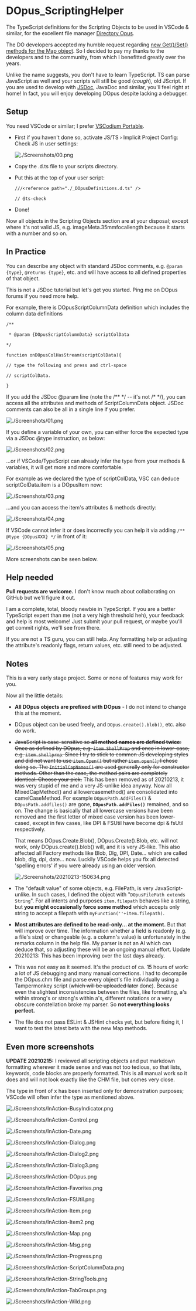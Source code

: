 # DOpus_ScriptingHelper

The TypeScript definitions for the Scripting Objects to be used in VSCode & similar, for the excellent file manager [Directory Opus](https://www.gpsoft.com.au/).

The DO developers accepted my humble request regarding [new Get()/Set() methods for the Map object](https://resource.dopus.com/t/set-method-for-map/37775/2). So I decided to pay my thanks to the developers and to the community, from which I benefitted greatly over the years.

Unlike the name suggests, you don't have to learn TypeScript. TS can parse JavaScript as well and your scripts will still be good (*cough*), old JScript. If you are used to develop with [JSDoc](https://jsdoc.app/), JavaDoc and similar, you'll feel right at home! In fact, you will enjoy developing DOpus despite lacking a debugger.

## Setup

You need VSCode or similar; I prefer [VSCodium Portable](https://portapps.io/app/vscodium-portable/).

* First if you haven't done so, activate JS/TS › Implicit Project Config: Check JS in user settings:

  ![./Screenshots/00.png](./Screenshots/00.png)

* Copy the .d.ts file to your scripts directory.

* Put this at the top of your user script:

  `///<reference path="./_DOpusDefinitions.d.ts" />`

  `// @ts-check`

* Done!

Now all objects in the Scripting Objects section are at your disposal; except where it's not valid JS, e.g. imageMeta.35mmfocallength because it starts with a number and so on.

## In Practice

You can describe any object with standard JSDoc comments, e.g. `@param {type}`, `@returns {type}`, etc. and will have access to all defined properties of that object.

This is not a JSDoc tutorial but let's get you started. Ping me on DOpus forums if you need more help.

For example, there is DOpusScriptColumnData definition which includes the column data definitions

`/**`

` * @param {DOpusScriptColumnData} scriptColData`

 `*/`

`function onDOpusColHasStream(scriptColData){`

`// type the following and press and ctrl-space`

`// scriptColData.`

`}`

If you add the JSDoc @param line (note the /** */ -- it's not /\* */), you can access all the attributes and methods of ScriptColumnData object. JSDoc comments can also be all in a single line if you prefer.

![./Screenshots/01.png](./Screenshots/01.png)



If you define a variable of your own, you can either force the expected type via a JSDoc @type instruction, as below:

![./Screenshots/02.png](./Screenshots/02.png)

...or if VSCode/TypeScript can already infer the type from your methods & variables, it will get more and more comfortable.

For example as we declared the type of scriptColData, VSC can deduce scriptColData.item is a DOpusItem now:

![./Screenshots/03.png](./Screenshots/03.png)

...and you can access the item's attributes & methods directly:

![./Screenshots/04.png](./Screenshots/04.png)



If VSCode cannot infer it or does incorrectly you can help it via adding `/** @type {DOpusXXX} */` in front of it:

![./Screenshots/05.png](./Screenshots/05.png)



More screenshots can be seen below.



## Help needed

**Pull requests are welcome.** I don't know much about collaborating on GitHub but we'll figure it out.

I am a complete, total, bloody newbie in TypeScript. If you are a better TypeScript expert than me (not a very high threshold heh), your feedback and help is most welcome! Just submit your pull request, or maybe you'll get commit rights, we'll see from there.

If you are not a TS guru, you can still help. Any formatting help or adjusting the attribute's readonly flags, return values, etc. still need to be adjusted.

## Notes

This is a very early stage project. Some or none of features may work for you.

Now all the little details:

* **All DOpus objects are prefixed with DOpus** - I do not intend to change this at the moment.
* DOpus object can be used freely, and `DOpus.create().blob()`, etc. also do work.
* ~~JavaScript is case-sensitive so **all method names are defined twice**: Once as defined by DOpus, e.g. `item.ShellProp` and once in lower-case, e.g. `item.shellprop`. Since I try to stick to common JS developing styles and did not want to use `item.Open()` but rather `item.open()`, I chose doing so. The `InitialCapNames()` are used generally only for constructor methods. Other than the case, the method pairs are completely identical. Choose your pick.~~
  This has been removed as of 20210213, it was very stupid of me and a very JS-unlike idea anyway. Now all MixedCapMethod() and alllowercasemethod() are consolidated into camelCaseMethod. For example `DOpusPath.AddFiles()` & `DOpusPath.addfiles()` are gone, **`DOpusPath.addFiles()`** remained, and so on. The change is basically that all lowercase versions have been removed and the first letter of mixed case version has been lower-cased, except in few cases, like DPI & FSUtil have become dpi & fsUtil respectively.

  That means DOpus.Create.Blob(), DOpus.Create().Blob, etc. will not work, only DOpus.create().blob() will, and it is very JS-like. This also affected all Factory methods like Blob, Dlg, DPI, Date... which are called blob, dlg, dpi, date... now. Luckily VSCode helps you fix all detected 'spelling errors' if you were already using an older version.

  ![./Screenshots/20210213-150634.png](./Screenshots/20210213-150634.png)
* The "default value" of some objects, e.g. FilePath, is very JavaScript-unlike. In such cases, I defined the object with "`DOpusFilePath extends String`". For all intents and purposes `item.filepath` behaves like a string, but **you might occasionally force some method** which accepts only string to accept a filepath with `myFunction(''+item.filepath)`.
* **Most attributes are defined to be read-only... at the moment.** But that will improve over time. The information whether a field is readonly (e.g. a file's size) or changeable (e.g. a column's value) is unfortunately in the remarks column in the help file. My parser is not an AI which can deduce that, so adjusting these will be an ongoing manual effort. Update 20210213: This has been improving over the last days already.
* This was not easy as it seemed. It's the product of ca. 15 hours of work: a lot of JS debugging and many manual corrections. I had to decompile the DOpus.chm file and parse every object's file individually using a Tampermonkey script (~~which will be uploaded later~~ done). Because even the slightest inconsistencies between the files, like formatting, a's within strong's or strong's within a's, different notations or a very obscure constellation broke my parser. So **not everything looks perfect.**
* The file dos not pass ESLint & JSHint checks yet, but before fixing it, I want to test the latest beta with the new Map methods.



## Even more screenshots

**UPDATE 20210215:** I reviewed all scripting objects and put markdown formatting wherever it made sense and was not too tedious, so that lists, keywords, code blocks are properly formatted. This is all manual work so it does and will not look exactly like the CHM file, but comes very close.

The type in front of x has been inserted only for demonstration purposes; VSCode will often infer the type as mentioned above.

![./Screenshots/InAction-BusyIndicator.png](./Screenshots/InAction-BusyIndicator.png)

![./Screenshots/InAction-Control.png](./Screenshots/InAction-Control.png)

![./Screenshots/InAction-Date.png](./Screenshots/InAction-Date.png)

![./Screenshots/InAction-Dialog.png](./Screenshots/InAction-Dialog.png)

![./Screenshots/InAction-Dialog2.png](./Screenshots/InAction-Dialog2.png)

![./Screenshots/InAction-Dialog3.png](./Screenshots/InAction-Dialog3.png)

![./Screenshots/InAction-DOpus.png](./Screenshots/InAction-DOpus.png)

![./Screenshots/InAction-Favorites.png](./Screenshots/InAction-Favorites.png)

![./Screenshots/InAction-FSUtil.png](./Screenshots/InAction-FSUtil.png)

![./Screenshots/InAction-Item.png](./Screenshots/InAction-Item.png)

![./Screenshots/InAction-Item2.png](./Screenshots/InAction-Item2.png)

![./Screenshots/InAction-Map.png](./Screenshots/InAction-Map.png)

![./Screenshots/InAction-Msg.png](./Screenshots/InAction-Msg.png)

![./Screenshots/InAction-Progress.png](./Screenshots/InAction-Progress.png)

![./Screenshots/InAction-ScriptColumnData.png](./Screenshots/InAction-ScriptColumnData.png)

![./Screenshots/InAction-StringTools.png](./Screenshots/InAction-StringTools.png)

![./Screenshots/InAction-TabGroups.png](./Screenshots/InAction-TabGroups.png)

![./Screenshots/InAction-Wild.png](./Screenshots/InAction-Wild.png)

